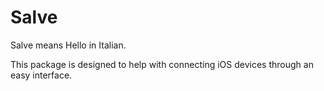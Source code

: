 # Salve

Salve means Hello in Italian.

This package is designed to help with connecting iOS devices through an easy interface.